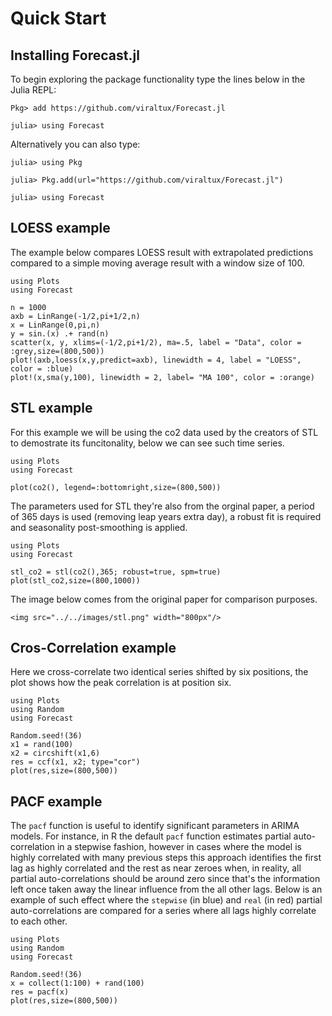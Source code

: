 # Quick Start

## Installing Forecast.jl

To begin exploring the package functionality type the lines below in
the Julia REPL:

    Pkg> add https://github.com/viraltux/Forecast.jl

    julia> using Forecast

Alternatively you can also type:

    julia> using Pkg

    julia> Pkg.add(url="https://github.com/viraltux/Forecast.jl")

    julia> using Forecast


## LOESS example

The example below compares LOESS result with extrapolated predictions compared
to a simple moving average result with a window size of 100.

```@example tutorial
using Plots
using Forecast

n = 1000
axb = LinRange(-1/2,pi+1/2,n)
x = LinRange(0,pi,n)
y = sin.(x) .+ rand(n)
scatter(x, y, xlims=(-1/2,pi+1/2), ma=.5, label = "Data", color = :grey,size=(800,500))
plot!(axb,loess(x,y,predict=axb), linewidth = 4, label = "LOESS", color = :blue)
plot!(x,sma(y,100), linewidth = 2, label= "MA 100", color = :orange)
```

## STL example

For this example we will be using the co2 data used by the creators of STL to
demostrate its funcitonality, below we can see such time series.

```@example tutorial
using Plots
using Forecast

plot(co2(), legend=:bottomright,size=(800,500))
```

The parameters used for STL they're also from the orginal paper, a period of
365 days is used (removing leap years extra day), a robust fit is required and
seasonality post-smoothing is applied.

```@example tutorial
using Plots
using Forecast

stl_co2 = stl(co2(),365; robust=true, spm=true)
plot(stl_co2,size=(800,1000))
```
The image below comes from the original paper for comparison purposes.

```@raw html
<img src="../../images/stl.png" width="800px"/>
```

## Cros-Correlation example

Here we cross-correlate two identical series shifted by six positions, the plot
shows how the peak correlation is at position six.

```@example tutorial
using Plots
using Random
using Forecast

Random.seed!(36)
x1 = rand(100)
x2 = circshift(x1,6)
res = ccf(x1, x2; type="cor")
plot(res,size=(800,500))
```

## PACF example

The `pacf` function is useful to identify significant parameters in ARIMA models. For instance, in R the default `pacf` function estimates partial auto-correlation in a stepwise fashion, however in cases where the model is highly correlated with many previous steps this approach identifies the first lag as highly correlated and the rest as near zeroes when, in reality, all partial auto-correlations should be around zero since that's the information left once taken away the linear influence from the all other lags. Below is an example of such effect where the `stepwise` (in blue) and `real` (in red) partial auto-correlations are compared for a series where all lags highly correlate to each other.

```@example tutorial
using Plots
using Random
using Forecast

Random.seed!(36)
x = collect(1:100) + rand(100)
res = pacf(x)
plot(res,size=(800,500))
```



